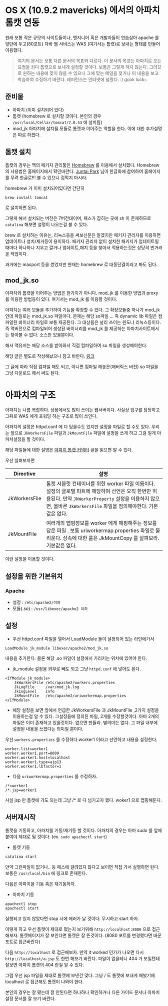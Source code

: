 # OS X (10.9.2 mavericks) 에서의 아파치 톰캣 연동

원래 보통 작은 규모의 사이트들이나, 엔지니어 혹은 개발자들이 연습삼아 apache 를 앞단에 두고(80포트) 자바 웹 서비스는 WAS (여기서는 톰캣)로 보내는 형태를 만들어 이용했다. 

>여기의 문서는 보통 다른 문서의 목표와 다르다. 이 문서의 목표는 아파치로 오는 요청을 죄다 톰캣으로 보내게 설정할 것이다. 보통은 그렇게 하지 않는다. 그러므로 원하는 내용에 맞지 않을 수 있으니 그에 맞는 메일을 찾거나 이 내용을 보고 학습하여 수정하기 바란다. 레퍼런스는 인터넷에 널렸다. :) gook luck~

## 준비물
- 아파치 (이미 설치되어 있다)
- 톰캣 (homebrew 로 설치할 것이다. 본인의 경우 `/usr/local/Cellar/tomcat/7.0.53` 에 설치됨)
- mod_jk 아파치에 설치될 모듈로 톰캣과 이어주는 역할을 한다. 이에 대한 추가설명은 따로 하겠다.


## 톰캣 설치 
톰캣의 경우는 맥의 패키지 관리툴인 [Homebrew](http://brew.sh) 를 이용해서 설치했다.
Homebrew 의 사용법은 홈페이지에서 확인바란다. [Juntai Park](http://rkjun.wordpress.com/) 님이 한글화에 참여하여 홈페이지를 무려 한글로!!! 볼 수 있으니 겁먹지 마시라. 

homebrew 가 이미 설치되어있다면 간단히

``` basg
brew install tomcat 
```

로 설치하면 된다.

그렇게 해서 설치되는 버전은 7버전대이며, 패스가 잡히는 곳에 sh 이 존재하므로 `catalina` 해보면 설명이 나오는걸 볼 수 있다.

brew 로 설치하는 이유는, 리눅스등을 써보신분은 알겠지만 패키지 관리자를 이용하면 업데이트나 설치/제거등이 용이하다. 패키지 관리자 없이 설치한 패키지가 업데이트될때마다 하나하나 지우고 깔거나 업데이트,패치 등을 찾아서 적용하는것은 상당히 번거러운 작업이다. 

과거에는 macport 등을 썼었지만 현재는 homebrew 로 대동단결이라고 봐도 된다. 

## mod_jk.so
아파치와 톰캣을 이어주는 방법은 한가지가 아니다. mod_jk 를 이용한 방법과 proxy 를 이용한 방법등이 있다. 여기서는 mod_jk 를 이용할 것이다.

아파치는 여러 모듈을 추가하여 기능을 확장할 수 있다. 그 확장모듈중 하나가 mod_jk 인데 파일로는 mod_jk.so 파일이다. 문제는 해당 so파일 ... 즉 dynamic lib 파일은 컴파일된 바이너리 파일로 보통 제공된다. 그 대상들은 널리 쓰이는 윈도나 리눅스등이다. 즉 맥버전으로 컴파일되어 생성된 바이너리를 mod_jk 를 제공하는 아파치사이트에서는 찾아볼 수 없다. 소스만 있을뿐이다. 

해서 맥유저는 해당 소스를 받아와서 직접 컴파일하여 so 파일을 생성해야한다. 

해당 글은 별도로 작성해놨으니 참고 바란다. [링크](https://github.com/yakmoz/ref/tree/master/mod_jk)

그 글에 따라 직접 컴파일 해도 되고, 아니면 컴파일 해놓은(매버릭스 버전) so 파일을 그냥 다운로드 해서 써도 된다. 

# 아파치의 구조
아파치는 나름 복잡하다. 상용에서도 많이 쓰이는 웹서버이다. 사실상 입구를 담당하고 그뒤로 WAS 에게 포워딩 하는 구조로 많이 쓰인다.

아파치의 설정은 httpd.conf 에 다 담을수도 있지만 설정을 파일로 할 수도 있다. 
우리는 앞으로 `JkWorkersFile` 파일과 `JkMountFile` 파일에 설정을 쓰게 하고 그걸 일게 아파치설정을 할 것이다.

해당 파일들에 대한 설명은 [아파치 톰캣 커넥터](http://tomcat.apache.org/connectors-doc/reference/apache.html) 글을 읽으면 알 수 있다. 

우선 살펴보자면

|Directive | 설명 |
---|---
JkWorkersFile| 톰캣 서블릿 컨테이너를 위한 worker 파일 이름이다. 설정의 글로벌 파트에 해당하며 선언은 오직 한번만 허용된다. 만약 `JkWorkerProperty` 설정을 이용하지 않으면, 올바른 `JkWorkersFile` 파일을 정의해야한다. 기본값은 없다.
JkMountFile| 여러개의 맵핑정보를 worker 에게 매핑해주는 정보를 담은 파일 . 보통 uriworkermap.properties 파일로 불리운다. 상속에 대한 룰은 JkMountCopy 를 살펴보라. 기본값은 없다. 

이런 설정을 이용할 것이다. 
 

## 설정을 위한 기본위치

### Apache
- 설정 : `/etc/apache2/이하`
- 모듈(.so) : `/usr/libexec/apache2 이하 `


## 설정
- 우선 httpd.conf 파일을 열어서 LoadModule 들이 설정되어 있는 라인에가서 

```
LoadModule jk_module libexec/apache2/mod_jk.so
```
내용을 추가한다. 물론 해당 .so 파일이 설정에서 가리키는 위치에 있어야 한다.

- jk_module 설정을 외부로 빼도 되고 그냥 `httpd.conf` 에 넣어도 된다. 

```
<IfModule jk_module>
    JkWorkersFile /etc/apache2/workers.properties
    JkLogFile     /var/mod_jk.log
    JkLogLevel    info
    JkMountFile   /etc/apache2/uriworkermap.properties
</IfModule>
```

- 해당 설정을 보면 앞에서 언급한 JkWorkersFile 과 JkMountFile ,2가지 설정을 이용하는걸 알 수 있다. 그설정들에 정의된 파일, 2개를 수정할것이다. 아마 2개의 파일은 이미 존재하고 있을것이다. 없으면 만들라. 별의미는 없다. 그 파일 내부에 설정된 내용을 쓰겠다는 의미일 뿐이다.

우선 `workers.properties` 를 수정하다.worker1 이라고 선언하고 내용을 설정한다.

```
worker.list=worker1
worker.worker1.port=8009
worker.worker1.host=localhost
worker.worker1.type=ajp13
worker.worker1.lbfactor=1
```
    

- 다음 `uriworkermap.properties` 를 수정하자.
```
/*=worker1
/*.jsp=worker1
```
사실 jsp 만 톰캣에 가도 되는데 그냥 /* 로 다 넘기고자 했다. woker1 으로 맵핑해둔다.


## 서버재시작
톰캣을 기동하고, 아파치를 기동/재기동 할 것이다.
아파치의 경우는 아마 sudo 를 앞에 붙여야 제대로 될 것이다. (ex. `sudo apachectl start`)

- 톰캣 기동

``` bash
catalina start
```
만약 그런파일이 없거나.. 등 패스에 걸려있지 않다고 보이면 직접 가서 실행하면 된다. 보통은 `/usr/local/bin` 에 링크로 존재한다.

다음은 아파치을 기동 혹은 재기동하자.

- 아파치 기동

``` bash
apachectl stop
apachectl start
```

실행되고 있지 않았다면 stop 시에 에러가 날 것이다. 무시하고 start 하자.


이렇게 하고 우선 톰캣이 제대로 떴는지 보기위해 `http://localhost:8080` 으로 접근해보자. 톰캣페이지가 잘 보인다면 톰캣은 잘 뜬것이다. (8080 포트를 변경했다면 바꾼 포트로 접근바란다)

다음 `http://localhost` 로 접근해보자. 만약 it worked 던가가 나오면 다시 `http://localhost/a.jsp` 도 한번 해보기 바란다. 파일이 없을테니 404 가 보일텐데 잘보면 아파치 톰캣의 404 란걸 알 수 있다.

그럼 우선 jsp 파일을 제대로 톰캣에 보낸건 맞다. 그냥 / 도 톰캣에 보내게 해놨기에 localhost 로 접근해도 톰캣이 나와야 한다. 

본인의 경우는 잘 됐는데 잘 안된다면 하나하나 확인하거나 다른 가이드 문서나 아파치 설정 문서를 잘 보기 바란다. 
